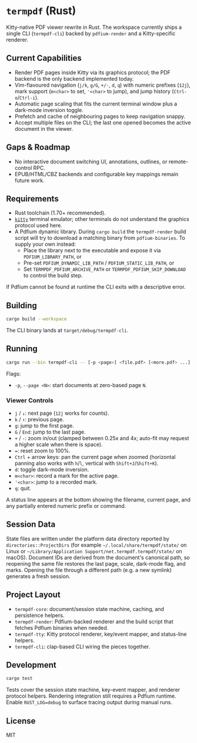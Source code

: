 # `termpdf` (Rust)

Kitty-native PDF viewer rewrite in Rust. The workspace currently ships a single CLI (`termpdf-cli`) backed by `pdfium-render` and a Kitty-specific renderer.

## Current Capabilities
- Render PDF pages inside Kitty via its graphics protocol; the PDF backend is the only backend implemented today.
- Vim-flavoured navigation (`j/k`, `g/G`, `+/-`, `d`, `q`) with numeric prefixes (`12j`), mark support (`m<char>` to set, `'<char>` to jump), and jump history (`Ctrl-o`/`Ctrl-i`).
- Automatic page scaling that fits the current terminal window plus a dark-mode inversion toggle.
- Prefetch and cache of neighbouring pages to keep navigation snappy.
- Accept multiple files on the CLI; the last one opened becomes the active document in the viewer.

## Gaps & Roadmap
- No interactive document switching UI, annotations, outlines, or remote-control RPC.
- EPUB/HTML/CBZ backends and configurable key mappings remain future work.

## Requirements
- Rust toolchain (1.70+ recommended).
- [`kitty`](https://sw.kovidgoyal.net/kitty/) terminal emulator; other terminals do not understand the graphics protocol used here.
- A Pdfium dynamic library. During `cargo build` the `termpdf-render` build script will try to download a matching binary from `pdfium-binaries`. To supply your own instead:
  - Place the library next to the executable and expose it via `PDFIUM_LIBRARY_PATH`, or
  - Pre-set `PDFIUM_DYNAMIC_LIB_PATH` / `PDFIUM_STATIC_LIB_PATH`, or
  - Set `TERMPDF_PDFIUM_ARCHIVE_PATH` or `TERMPDF_PDFIUM_SKIP_DOWNLOAD` to control the build step.

If Pdfium cannot be found at runtime the CLI exits with a descriptive error.

## Building
```bash
cargo build --workspace
```
The CLI binary lands at `target/debug/termpdf-cli`.

## Running
```bash
cargo run --bin termpdf-cli -- [-p <page>] <file.pdf> [<more.pdf> ...]
```
Flags:
- `-p`, `--page <N>`: start documents at zero-based page `N`.

### Viewer Controls
- `j` / `↓`: next page (`12j` works for counts).
- `k` / `↑`: previous page.
- `g`: jump to the first page.
- `G` / `End`: jump to the last page.
- `+` / `-`: zoom in/out (clamped between 0.25x and 4x; auto-fit may request a higher scale when there is space).
- `=`: reset zoom to 100%.
- `Ctrl` + arrow keys: pan the current page when zoomed (horizontal panning also works with `h`/`l`, vertical with `Shift+J`/`Shift+K`).
- `d`: toggle dark-mode inversion.
- `m<char>`: record a mark for the active page.
- `'<char>`: jump to a recorded mark.
- `q`: quit.

A status line appears at the bottom showing the filename, current page, and any partially entered numeric prefix or command.

## Session Data
State files are written under the platform data directory reported by `directories::ProjectDirs` (for example `~/.local/share/termpdf/state/` on Linux or `~/Library/Application Support/net.termpdf.termpdf/state/` on macOS). Document IDs are derived from the document's canonical path, so reopening the same file restores the last page, scale, dark-mode flag, and marks. Opening the file through a different path (e.g. a new symlink) generates a fresh session.

## Project Layout
- `termpdf-core`: document/session state machine, caching, and persistence helpers.
- `termpdf-render`: Pdfium-backed renderer and the build script that fetches Pdfium binaries when needed.
- `termpdf-tty`: Kitty protocol renderer, key/event mapper, and status-line helpers.
- `termpdf-cli`: clap-based CLI wiring the pieces together.

## Development
```bash
cargo test
```
Tests cover the session state machine, key-event mapper, and renderer protocol helpers. Rendering integration still requires a Pdfium runtime. Enable `RUST_LOG=debug` to surface tracing output during manual runs.

## License
MIT
